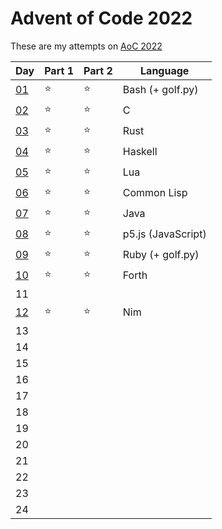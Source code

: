# Advent of Code 2022

These are my attempts on [AoC 2022](https://adventofcode.com/2022/)

| Day          | Part 1 | Part 2 | Language |
|--------------|--------|--------|----------|
| [01](day01)  |   ⭐   |   ⭐   | Bash (+ golf.py)   |
| [02](day02)  |   ⭐   |   ⭐   | C        |
| [03](day03)  |   ⭐   |   ⭐   | Rust     |
| [04](day04)  |   ⭐   |   ⭐   | Haskell  |
| [05](day05)  |   ⭐   |   ⭐   | Lua      |
| [06](day06)  |   ⭐   |   ⭐   | Common Lisp |
| [07](day07)  |   ⭐   |   ⭐   | Java     |
| [08](day08)  |   ⭐   |   ⭐   | p5.js (JavaScript) |
| [09](day09)  |   ⭐   |   ⭐   | Ruby (+ golf.py)   |
| [10](day10)  |   ⭐   |   ⭐   | Forth    |
| 11           |        |        |          |
| [12](day12)  |   ⭐   |   ⭐   | Nim      |
| 13           |        |        |          |
| 14           |        |        |          |
| 15           |        |        |          |
| 16           |        |        |          |
| 17           |        |        |          |
| 18           |        |        |          |
| 19           |        |        |          |
| 20           |        |        |          |
| 21           |        |        |          |
| 22           |        |        |          |
| 23           |        |        |          |
| 24           |        |        |          |
